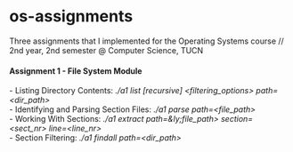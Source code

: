 # os-assignments
Three assignments that I implemented for the Operating Systems course // 2nd year, 2nd semester @ Computer Science, TUCN

<h4>Assignment 1 - File System Module</h4>
- Listing Directory Contents: <i>./a1 list [recursive] &lt;filtering_options&gt; path=&lt;dir_path&gt; <br></i>
- Identifying and Parsing Section Files: <i>./a1 parse path=&lt;file_path&gt;</i> <br>
- Working With Sections: <i> ./a1 extract path=&ly;file_path&gt; section=&lt;sect_nr&gt; line=&lt;line_nr&gt; </i><br>
- Section Filtering: <i> ./a1 findall path=&lt;dir_path&gt; </i><br>

